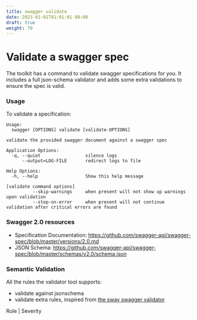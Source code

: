 ```yaml
---
title: swagger validate
date: 2023-01-01T01:01:01-08:00
draft: true
weight: 70
---
```

# Validate a swagger spec

The toolkit has a command to validate swagger specifications for you.
It includes a full json-schema validator and adds some extra validations to ensure the spec is valid.

### Usage

To validate a specification:

```
Usage:
  swagger [OPTIONS] validate [validate-OPTIONS]

validate the provided swagger document against a swagger spec

Application Options:
  -q, --quiet                 silence logs
      --output=LOG-FILE       redirect logs to file

Help Options:
  -h, --help                  Show this help message

[validate command options]
          --skip-warnings     when present will not show up warnings upon validation
          --stop-on-error     when present will not continue validation after critical errors are found
```

### Swagger 2.0 resources

* Specification Documentation: https://github.com/swagger-api/swagger-spec/blob/master/versions/2.0.md
* JSON Schema: https://github.com/swagger-api/swagger-spec/blob/master/schemas/v2.0/schema.json

### Semantic Validation

All the rules the validator tool supports:

*	validate against jsonschema
*	validate extra rules, inspired from [the sway swagger validator](https://github.com/apigee-127/sway/tree/master/docs#semantic-validation)

Rule | Severity
